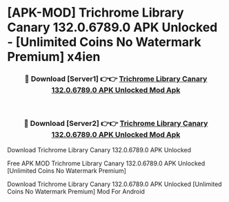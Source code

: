 # [APK-MOD] Trichrome Library Canary 132.0.6789.0 APK Unlocked - [Unlimited Coins No Watermark Premium] x4ien



<div align="center">
<h3>🔴 Download [Server1] 👉👉 <a href="https://momento.my/?title=Trichrome_Library_Canary_132.0.6789.0_APK_Unlocked">Trichrome Library Canary 132.0.6789.0 APK Unlocked Mod Apk</a></h3><br>

<h3>🔴 Download [Server2] 👉👉 <a href="https://momento.my/?title=Trichrome_Library_Canary_132.0.6789.0_APK_Unlocked">Trichrome Library Canary 132.0.6789.0 APK Unlocked Mod Apk</a></h3>
</div>



Download Trichrome Library Canary 132.0.6789.0 APK Unlocked 

Free APK MOD Trichrome Library Canary 132.0.6789.0 APK Unlocked [Unlimited Coins No Watermark Premium]

Download Trichrome Library Canary 132.0.6789.0 APK Unlocked [Unlimited Coins No Watermark Premium] Mod For Android
